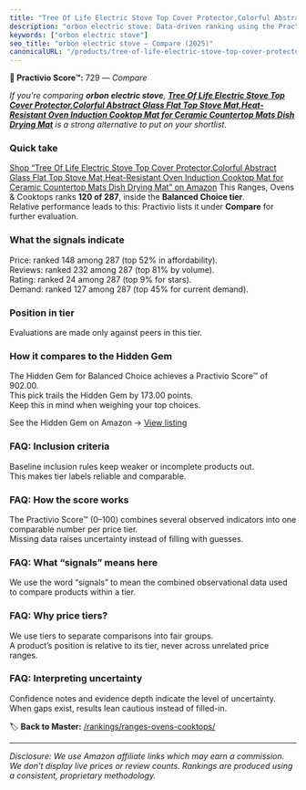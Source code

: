 ```yaml
---
title: "Tree Of Life Electric Stove Top Cover Protector,Colorful Abstract Glass Flat Top Stove Mat,Heat-Resistant Oven Induction Cooktop Mat for Ceramic Countertop Mats Dish Drying Mat"
description: "orbon electric stove: Data-driven ranking using the Practivio Score™. Positioned by quality, value, demand, findability, momentum."
keywords: ["orbon electric stove"]
seo_title: "orbon electric stove — Compare (2025)"
canonicalURL: "/products/tree-of-life-electric-stove-top-cover-protectorcolorful-abstract-glass-flat-top-stove-matheat-resistant-oven-induction-cooktop-mat-for-ceramic-countertop-mats-dish-drying-mat-B0F4BMTXL6/"
---
```


**🛒 Practivio Score™:** 729 — _Compare_


*If you're comparing **orbon electric stove**, **[Tree Of Life Electric Stove Top Cover Protector,Colorful Abstract Glass Flat Top Stove Mat,Heat-Resistant Oven Induction Cooktop Mat for Ceramic Countertop Mats Dish Drying Mat](https://www.amazon.com/dp/B0F4BMTXL6?tag=practivio-20)** is a strong alternative to put on your shortlist.*
### Quick take
[Shop “Tree Of Life Electric Stove Top Cover Protector,Colorful Abstract Glass Flat Top Stove Mat,Heat-Resistant Oven Induction Cooktop Mat for Ceramic Countertop Mats Dish Drying Mat” on Amazon](https://www.amazon.com/dp/B0F4BMTXL6?tag=practivio-20)
This Ranges, Ovens & Cooktops ranks **120 of 287**, inside the **Balanced Choice tier**.  
Relative performance leads to this: Practivio lists it under **Compare** for further evaluation.

### What the signals indicate
Price: ranked 148 among 287 (top 52% in affordability).  
Reviews: ranked 232 among 287 (top 81% by volume).  
Rating: ranked 24 among 287 (top 9% for stars).  
Demand: ranked 127 among 287 (top 45% for current demand).

### Position in tier
Evaluations are made only against peers in this tier.

### How it compares to the Hidden Gem
The Hidden Gem for Balanced Choice achieves a Practivio Score™ of 902.00.  
This pick trails the Hidden Gem by 173.00 points.  
Keep this in mind when weighing your top choices.  

See the Hidden Gem on Amazon → [View listing](https://www.amazon.com/dp/B0824W5FWS?tag=practivio-20)

### FAQ: Inclusion criteria
Baseline inclusion rules keep weaker or incomplete products out.  
This makes tier labels reliable and comparable.

### FAQ: How the score works
The Practivio Score™ (0–100) combines several observed indicators into one comparable number per price tier.  
Missing data raises uncertainty instead of filling with guesses.

### FAQ: What “signals” means here
We use the word “signals” to mean the combined observational data used to compare products within a tier.

### FAQ: Why price tiers?
We use tiers to separate comparisons into fair groups.  
A product’s position is relative to its tier, never across unrelated price ranges.

### FAQ: Interpreting uncertainty
Confidence notes and evidence depth indicate the level of uncertainty.  
When gaps exist, results lean cautious instead of filled-in.

<!-- Missing template for Compare/CompareWithinPriceClass -->


🏷️ **Back to Master:** [/rankings/ranges-ovens-cooktops/](/rankings/ranges-ovens-cooktops/)

---
_Disclosure: We use Amazon affiliate links which may earn a commission. We don’t display live prices or review counts. Rankings are produced using a consistent, proprietary methodology._
